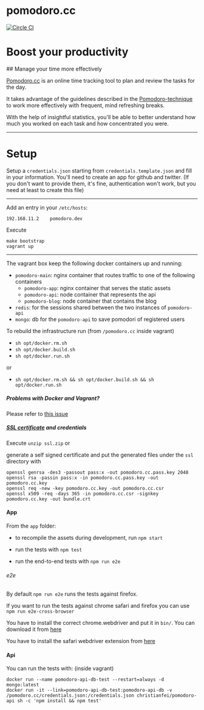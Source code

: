 pomodoro.cc
============

[![Circle CI](https://circleci.com/gh/christian-fei/pomodoro.cc.svg?style=svg)](https://circleci.com/gh/christian-fei/pomodoro.cc)

# Boost your productivity
## Manage your time more effectively

[Pomodoro.cc](http://pomodoro.cc) is an online time tracking tool to plan and review the tasks for the day.

It takes advantage of the guidelines described in the [Pomodoro-technique](http://pomodorotechnique.com) to work more effectively with frequent, mind refreshing breaks.

With the help of insightful statistics, you'll be able to better understand how much you worked on each task and how concentrated you were.

-----

# Setup


Setup a `credentials.json` starting from `credentials.template.json` and fill in your information.
You'll need to create an app for github and twitter. (If you don't want to provide them, it's fine, authentication won't work, but you need at least to create this file)

-----

Add an entry in your `/etc/hosts`:

```
192.168.11.2    pomodoro.dev
```

Execute

```
make bootstrap
vagrant up
```

-----

The vagrant box keep the following docker containers up and running:

- `pomodoro-main`: nginx container that routes traffic to one of the following containers
  - `pomodoro-app`: nginx container that serves the static assets
  - `pomodoro-api`: node container that represents the api
  - `pomodoro-blog`: node container that contains the blog
- `redis`: for the sessions shared between the two instances of `pomodoro-api`
- `mongo`: db for the `pomodoro-api` to save pomodori of registered users

To rebuild the infrastructure run (from `/pomodoro.cc` inside vagrant)

- `sh opt/docker.rm.sh`
- `sh opt/docker.build.sh`
- `sh opt/docker.run.sh`

or

- `sh opt/docker.rm.sh && sh opt/docker.build.sh && sh opt/docker.run.sh`

##### Problems with Docker and Vagrant?

Please refer to [this issue](https://github.com/mitchellh/vagrant/issues/5748)

##### [SSL certificate](https://devcenter.heroku.com/articles/ssl-certificate-self) and credentials

Execute `unzip ssl.zip` or

generate a self signed certificate and put the generated files under the `ssl` directory with

```
openssl genrsa -des3 -passout pass:x -out pomodoro.cc.pass.key 2048
openssl rsa -passin pass:x -in pomodoro.cc.pass.key -out pomodoro.cc.key
openssl req -new -key pomodoro.cc.key -out pomodoro.cc.csr
openssl x509 -req -days 365 -in pomodoro.cc.csr -signkey pomodoro.cc.key -out bundle.crt
```

#### App

From the `app` folder:

- to recompile the assets during development, run `npm start`

- run the tests with `npm test`

- run the end-to-end tests with `npm run e2e`

###### e2e

By default `npm run e2e` runs the tests against firefox.

If you want to run the tests against chrome safari and firefox you can use `npm run e2e-cross-browser`

You have to install the correct chrome.webdriver and put it in `bin/`. You can download it from [here](http://chromedriver.storage.googleapis.com/index.html?path=2.16/)

You have to install the safari webdriver extension from [here](http://selenium-release.storage.googleapis.com/index.html?path=2.45/)

#### Api

You can run the tests with: (inside vagrant)

```
docker run --name pomodoro-api-db-test --restart=always -d mongo:latest
docker run -it --link=pomodoro-api-db-test:pomodoro-api-db -v /pomodoro.cc/credentials.json:/credentials.json christianfei/pomodoro-api sh -c 'npm install && npm test'
```

